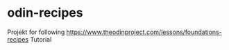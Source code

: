 # odin-recipes
Projekt for following https://www.theodinproject.com/lessons/foundations-recipes Tutorial
